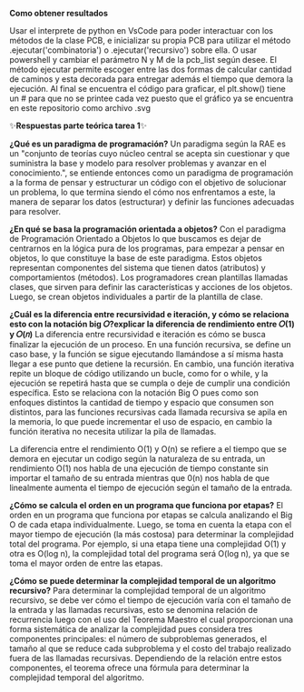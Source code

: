 **Como obtener resultados**

Usar el interprete de python en VsCode para poder interactuar con los métodos de la clase PCB, e inicializar su propia PCB para utilizar el método .ejecutar('combinatoria') o .ejecutar('recursivo') sobre ella. O usar powershell y cambiar el parámetro N y M de la pcb_list según desee.
El método ejecutar permite escoger entre las dos formas de calcular cantidad de caminos y esta decorada para entregar además el tiempo que demora la ejecución.
Al final se encuentra el código para graficar, el plt.show() tiene un # para que no se printee cada vez puesto que el gráfico ya se encuentra en este repositorio
como archivo .svg

✨**Respuestas parte teórica tarea 1**✨

**¿Qué es un paradigma de programación?**
Un paradigma según la RAE es un "conjunto de teorías cuyo núcleo central se acepta sin cuestionar y que suministra la base 
y modelo para resolver problemas y avanzar en el conocimiento.", se entiende entonces como un paradigma de programación a la
forma de pensar y estructurar un código con el objetivo de solucionar un problema, lo que termina siendo el cómo nos enfrentamos a este,
la manera de separar los datos (estructurar) y definir las funciones adecuadas para resolver.

**¿En qué se basa la programación orientada a objetos?**
Con el paradigma de Programación Orientado a Objetos lo que buscamos es dejar de centrarnos en la lógica pura de los 
programas, para empezar a pensar en objetos, lo que constituye la base de este paradigma. Estos objetos representan componentes
del sistema que tienen datos (atributos) y comportamientos (métodos). Los programadores crean plantillas llamadas clases,
que sirven para definir las características y acciones de los objetos. Luego, se crean objetos individuales a partir de la plantilla de clase.

**¿Cuál es la diferencia entre recursividad e iteración, y cómo se relaciona esto con la notación
big 𝑂?explicar la diferencia de rendimiento entre 𝑂(1) y 𝑂(𝑛)**
La diferencia entre recursividad e iteración es cómo se busca finalizar la ejecución de un proceso. En una función recursiva, se define
un caso base, y la función se sigue ejecutando llamándose a sí misma hasta llegar a ese punto que detiene la recursión. En cambio, una
función iterativa repite un bloque de código utilizando un bucle, como for o while, y la ejecución se repetirá hasta que se cumpla 
o deje de cumplir una condición específica. Esto se relaciona con la notación Big O pues como son enfoques distintos la cantidad de tiempo 
y espacio que consumen son distintos, para las funciones recursivas cada llamada recursiva se apila en la memoria, lo que puede incrementar
el uso de espacio, en cambio la función iterativa no necesita utilizar la pila de llamadas. 

La diferencia entre el rendimiento O(1) y O(n) se refiere a el tiempo que se demora en ejecutar un codigo según la naturaleza de su entrada,
un rendimiento O(1) nos habla de una ejecución de tiempo constante sin importar el tamaño de su entrada mientras que 0(n) nos habla de que
linealmente aumenta el tiempo de ejecución según el tamaño de la entrada.

**¿Cómo se calcula el orden en un programa que funciona por etapas?**
El orden en un programa que funciona por etapas se calcula analizando el Big O de cada etapa individualmente. Luego, se toma en cuenta la
etapa con el mayor tiempo de ejecución (la más costosa) para determinar la complejidad total del programa. Por ejemplo, si una etapa tiene
una complejidad O(1) y otra es O(log n), la complejidad total del programa será O(log n), ya que se toma el mayor orden de entre las etapas.

**¿Cómo se puede determinar la complejidad temporal de un algoritmo recursivo?**
Para determinar la complejidad temporal de un algoritmo recursivo, se debe ver cómo el tiempo de ejecución varía con el tamaño de la entrada 
y las llamadas recursivas, esto se denomina relación de recurrencia luego con el uso del Teorema Maestro el cual proporcionan una forma sistemática
de analizar la complejidad pues considera tres componentes principales: el número de subproblemas generados, el tamaño al que se reduce cada subproblema
y el costo del trabajo realizado fuera de las llamadas recursivas. Dependiendo de la relación entre estos componentes, el
teorema ofrece una fórmula para determinar la complejidad temporal del algoritmo.

